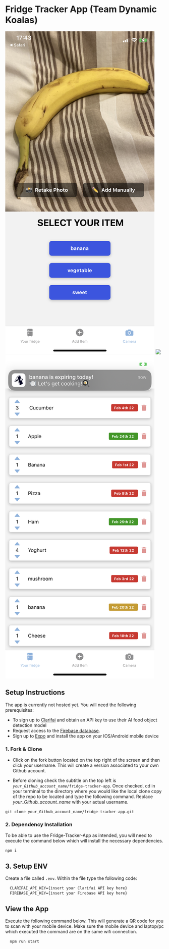 # Fridge Tracker App (Team Dynamic Koalas)

<img src="https://raw.githubusercontent.com/nmergulh/fridge-tracker-app/main/assets/objectdetection.png">
<img src="https://raw.githubusercontent.com/nmergulh/fridge-tracker-app/main/assets/barcodescanner.png">
<img src= "https://raw.githubusercontent.com/nmergulh/fridge-tracker-app/main/assets/fridgelist.png">

## Setup Instructions

The app is currently not hosted yet. You will need the following prerequisites:

- To sign up to [Clarifai](clarifai.com) and obtain an API key to use their AI food object detection model
- Request access to the [Firebase database](https://console.firebase.google.com/project/project-fridge-9721e/firestore/data/~2FFoodItems~2F3WceiAcj4lmARwSyEleH).
- Sign up to [Expo](https://expo.dev/client) and install the app on your IOS/Android mobile device

### 1. Fork & Clone

- Click on the fork button located on the top right of the screen and then click your username. This will create a version associated to your own Github account.

- Before cloning check the subtitle on the top left is <em>`your_Github_account_name`</em>`/fridge-tracker-app`. Once checked, cd in your terminal to the directory where you would like the local clone copy of the repo to be located and type the following command. Replace <em>your_Github_account_name</em> with your actual username.

```
git clone your_Github_account_name/fridge-tracker-app.git
```

### 2. Dependency Installation

To be able to use the Fridge-Tracker-App as intended, you will need to execute the command below which will install the necessary dependencies.

```
npm i
```

## 3. Setup ENV

Create a file called `.env`. Within the file type the following code:

```
  CLARIFAI_API_KEY={insert your Clarifai API key here}
  FIREBASE_API_KEY={insert your Firebase API key here}
```

## View the App

Execute the following command below. This will generate a QR code for you to scan with your mobile device. Make sure the mobile device and laptop/pc which executed the command are on the same wifi connection.

```
  npm run start
```
